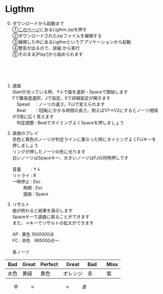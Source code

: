 # Ligthm
0. ダウンロードから起動まで  
   ①[このページ](https://github.com/ABABCgh/Ligthm/releases)にあるLigthm.zipを押す  
   ②ダウンロードされたzipファイルを展開する  
   ③展開した中にあるLigthmというアプリケーションから起動  
   ④警告が出るので、詳細 から実行  
   ⑤そのまま[Play!]から始められます  
&nbsp;  
&nbsp;  
&nbsp;  
&nbsp;  

1. 選曲  
   Startが光っている時、↑↓で曲を選択・Spaceで開始します  
   Fで難易度選択、Jで設定、Sで詳細設定が開きます  
   &emsp;Spead&emsp;&thinsp; : ノーツの速さ。F/Jで変えられます  
   &emsp;Beat&emsp;&emsp; : 1回転にかかる時間の長さ。例えば1/1→1/2にするとノーツ間隔が2倍に広く見えます  
   &emsp;判定調整 : BeatでタイミングよくSpaceを押しましょう  

2. 楽曲のプレイ  
   赤色と黄色のノーツが判定ラインに重なった時にタイミングよくF/Jキーを押しましょう  
   リングが押したノーツの色に光ります  
   白いノーツはSpaceキー、大きいノーツはFJの同時押しです  
&ensp;  
   音量　　 : ↑↓  
   リトライ : R  
   一時停止 : Esc  
   &emsp;&emsp;&ensp;再開 : Esc  
   &emsp;&emsp;&ensp;選曲 : Space  

3. リザルト  
   曲が終わると結果を表示します  
   Spaceキーで選曲に戻ることができます  
   また、→キーでリザルトの拡大ができます  
&ensp;  
   AP : 黄色 1000000点  
   FC : 赤色 &nbsp;&thinsp;&thinsp;685000点～  
&ensp;  
   各ノーツ

|Bad|Great|Perfect|Great|Bad||Miss|
|---|---|-----|---|---|-|---|
|水色|黄緑|黄色|オレンジ|赤||紫|

&emsp;&emsp;早&emsp;&emsp;　←　&emsp;&emsp;&emsp;&emsp;&emsp;　→　&emsp;&emsp;遅
